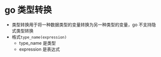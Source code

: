 # go 类型转换

- 类型转换用于将一种数据类型的变量转换为另一种类型的变量，go 不支持隐式类型转换
- 格式`type_name(expression)`
  - type_name 是类型
  - expression 是表达式
